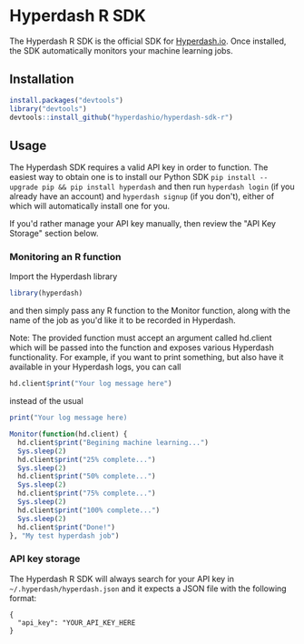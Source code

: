 # Hyperdash R SDK

The Hyperdash R SDK is the official SDK for [Hyperdash.io](https://hyperdash.io). Once installed, the SDK automatically monitors your machine learning jobs.

## Installation

```r
install.packages("devtools")
library("devtools")
devtools::install_github("hyperdashio/hyperdash-sdk-r")
```

## Usage

The Hyperdash SDK requires a valid API key in order to function. The easiest way to obtain one is to install our Python SDK `pip install --upgrade pip && pip install hyperdash` and then run `hyperdash login` (if you already have an account) and `hyperdash signup` (if you don't), either of which will automatically install one for you.

If you'd rather manage your API key manually, then review the "API Key Storage" section below.

### Monitoring an R function

Import the Hyperdash library
```r
library(hyperdash)
```

and then simply pass any R function to the Monitor function, along with the name of the job as you'd like it to be recorded in Hyperdash.

Note: The provided function must accept an argument called hd.client which will be passed into the function and exposes various Hyperdash functionality. For example, if you want to print something, but also have it available in your Hyperdash logs, you can call 

```r
hd.client$print("Your log message here")
``` 

instead of the usual 

```r
print("Your log message here)
```

```r
Monitor(function(hd.client) {
  hd.client$print("Begining machine learning...")
  Sys.sleep(2)
  hd.client$print("25% complete...")
  Sys.sleep(2)
  hd.client$print("50% complete...")
  Sys.sleep(2)
  hd.client$print("75% complete...")
  Sys.sleep(2)
  hd.client$print("100% complete...")
  Sys.sleep(2)
  hd.client$print("Done!")
}, "My test hyperdash job")
```

### API key storage

The Hyperdash R SDK will always search for your API key in `~/.hyperdash/hyperdash.json` and it expects a JSON file with the following format:

```
{
  "api_key": "YOUR_API_KEY_HERE
}
```